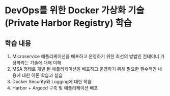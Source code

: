 # DevOps를 위한 Docker 가상화 기술 (Private Harbor Registry) 학습

## 학습 내용
1. Microservice 애플리케이션을 배포하고 운영하기 위한 최선의 방법인 컨테이너 가상화라는 기술에 대해 이해
2. MSA 형태로 개발 된 애플리케이션을 배포하고 운영하기 위해 필요한 필수적인 내용에 대한 이론 학습과 실습
3. Docker Security와 Logging에 대한 학습
4. Harbor + Argocd 구축 및 애플리케이션 배포



